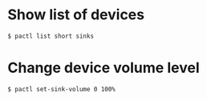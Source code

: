# Show list of devices
```
$ pactl list short sinks
```

# Change device volume level
```
$ pactl set-sink-volume 0 100%
```
